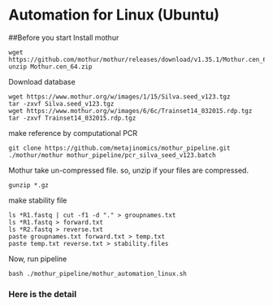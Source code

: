 # Automation for Linux (Ubuntu)

##Before you start
Install mothur
```
wget https://github.com/mothur/mothur/releases/download/v1.35.1/Mothur.cen_64.zip
unzip Mothur.cen_64.zip
```
Download database
```
wget https://www.mothur.org/w/images/1/15/Silva.seed_v123.tgz
tar -zxvf Silva.seed_v123.tgz
wget https://www.mothur.org/w/images/6/6c/Trainset14_032015.rdp.tgz
tar -zxvf Trainset14_032015.rdp.tgz
```

make reference by computational PCR
```
git clone https://github.com/metajinomics/mothur_pipeline.git
./mothur/mothur mothur_pipeline/pcr_silva_seed_v123.batch
```
Mothur take un-compressed file. so, unzip if your files are compressed.
```
gunzip *.gz
```
make stability file
```
ls *R1.fastq | cut -f1 -d "." > groupnames.txt
ls *R1.fastq > forward.txt
ls *R2.fastq > reverse.txt
paste groupnames.txt forward.txt > temp.txt
paste temp.txt reverse.txt > stability.files
```
Now, run pipeline
```
bash ./mothur_pipeline/mothur_automation_linux.sh
```

### Here is the detail
